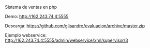 Sistema de ventas en php

Demo: http://162.243.74.4:5555

Descarga: https://github.com/glisandro/evaluacion/archive/master.zip

Ejemplo webservice: http://162.243.74.4:5555/admin/webservice/xml/supervisor/3